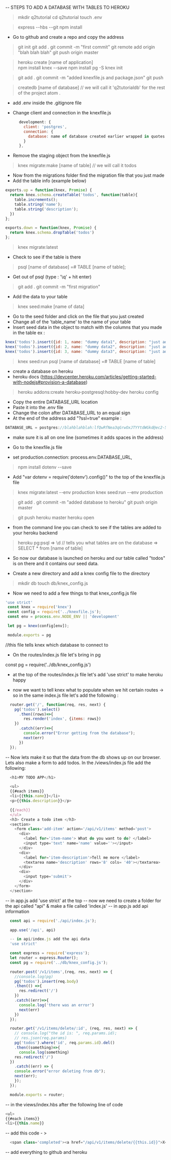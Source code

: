 
-- STEPS TO ADD A DATABASE WITH TABLES TO HEROKU

> mkdir q2tutorial
> cd q2tutorial
> touch .env

> express --hbs --git
> npm install

- Go to github and create a repo and copy the address

> git init
> git add .
> git commit -m "first commit"
> git remote add origin "blah blah blah"
> git push origin master

> heroku create [name of application]  
> npm install knex --save
> npm install pg -S
> knex init

> git add .
> git commit -m "added knexfile.js and package.json"
> git push

> createdb [name of database] // we will call it 'q2tutorialdb' for the rest of the project
> atom .

- add .env inside the .gitignore file

- Change client and connection in the knexfile.js
```javascript
      development: {
        client: 'postgres',
        connection: {
          database: name of database created earlier wrapped in quotes // ex = : 'q2tutorialdb'
        }
      },
```
- Remove the staging object from the knexfile.js

> knex migrate:make [name of table] // we will call it todos

- Now from the migrations folder find the migration file that you just made
- Add the table info (example below)
```javascript
exports.up = function(knex, Promise) {
  return knex.schema.createTable('todos', function(table){
    table.increments();
    table.string('name');
    table.string('description');
  })
};

exports.down = function(knex, Promise) {
  return knex.schema.dropTable('todos')
};
```
> knex migrate:latest

- Check to see if the table is there
> psql [name of database]
 =# TABLE [name of table];

- Get out of psql (type : '\q' + hit enter)
> git add .
> git commit -m "first migration"

- Add the data to your table
> knex seed:make [name of data]

- Go to the seed folder and click on the file that you just created
- Change all of the 'table_name' to the name of your table
- Insert seed data in the object to match with the columns that you made in the table
ex :
```javascript
knex('todos').insert({id: 1, name: "dummy data1", description: "just add it in"}),
knex('todos').insert({id: 2, name: "dummy data2", description: "just add it in"}),
knex('todos').insert({id: 3, name: "dummy data3", description: "just add it in"})
```

> knex seed:run
> psql [name of database]
 =# TABLE [name of table]

- create a database on heroku
- heroku docs (https://devcenter.heroku.com/articles/getting-started-with-nodejs#provision-a-database)

> heroku addons:create heroku-postgresql:hobby-dev
> heroku config

- Copy the entire DATABASE_URL location
- Paste it into the .env file
- Change the colon after DATABASE_URL to an equal sign
- At the end of the address add "?ssl=true"
example :
```javascript
DATABASE_URL = postgres://blahblahblah:lfQwRfNea3qGrwOxJTYYtdWGkd@ec2-54-235-183-28.compute-1.amazonaws.com:5432/d8pr5444mns72?ssl=true
```
- make sure it is all on one line (sometimes it adds spaces in the address)

- Go to the knexfile.js file
- set production.connection: process.env.DATABASE_URL,

> npm install dotenv --save

- Add "var dotenv = require('dotenv').config()" to the top of the knexfile.js file

> knex migrate:latest --env production
> knex seed:run --env production

> git add .
> git commit -m "added database to heroku"
> git push origin master

> git push heroku master
> heroku open

- from the command line you can check to see if the tables are added to your heroku backend
> heroku pg:psql
 => \d // tells you what tables are on the database
 => SELECT * from [name of table]

 - So now our database is launched on heroku and our table called "todos" is on there and it contains our seed data.

 - Create a new directory and add a knex config file to the directory
 > mkdir db
 > touch db/knex_config.js

 - Now we need to add a few things to that knex_config.js file
```javascript
'use strict'
 const knex = require('knex')
 const config = require('../knexfile.js');
 const env = process.env.NODE_ENV || 'development'

 let pg = knex(config[env]);

 module.exports = pg

 ```

 //this file tells knex which database to connect to

 - On the routes/index.js file let's bring in pg

  const pg = require('../db/knex_config.js')

  - at the top of the routes/index.js file let's add 'use strict' to make heroku happy

  - now we want to tell knex what to populate when we hit certain routes -> so in the same index.js file let's add the following :
```javascript
  router.get('/', function(req, res, next) {
    pg('todos').select()
      .then((rows)=>{
        res.render('index', {items: rows})
    })
      .catch((err)=>{
        console.error("Error getting from the database");
        next(err)
      })
  });
```
  -- Now lets make it so that the data from the db shows up on our browser. Lets also make a form to add todos. In the /views/index.js file add the following:
```javascript
  <h1>MY TODO APP</h1>

  <ul>
  {{#each items}}
  <li>{{this.name}}</li>
  <p>{{this.description}}</p>

  {{/each}}
  </ul>
  <h3> Create a todo item </h3>
  <section>
    <form class='add-item' action='/api/v1/items' method='post'>
      <div>
        <label for='item-name'> What do you want to do? </label>
        <input type='text' name='name' value=''></input>
      </div>
      <div>
        <label for='item-description'>Tell me more </label>
        <textarea name='description' rows='8' cols= '40'></textarea>
      </div>
      <div>
        <input type='submit'>
      </div>
    </form>
  </section>
```
  -- in app.js add 'use strict' at the top
  -- now we need to create a folder for the api called "api" & make a file called 'index.js'
  -- in app.js add api information
```javascript
  const api = require('./api/index.js');

  app.use('/api', api)

  -- in api/index.js add the api data
  'use strict'

  const express = require('express');
  let router = express.Router();
  const pg = require('../db/knex_config.js');

  router.post('/v1/items',(req, res, next) => {
    //console.log(pg)
    pg('todos').insert(req.body)
    .then(() =>{
      res.redirect('/')
    })
    .catch((err)=>{
      console.log('there was an error')
      next(err)
    })
  });

  router.get('/v1/items/delete/:id', (req, res, next) => {
    // console.log("the id is: ", req.params.id);
    // res.json(req.params)
    pg('todos').where('id', req.params.id).del()
    .then((something)=>{
      console.log(something)
    res.redirect('/')
  })
    .catch((err) => {
    console.error("error deleting from db");
    next(err);
    });
  });

  module.exports = router;

  ```

  -- in the views/index.hbs after the following line of code
  ```javascript
  <ul>
  {{#each items}}
  <li>{{this.name}}
```
  -- add this code - >
```javascript
  <span class='completed'><a href="/api/v1/items/delete/{{this.id}}">X</a></span>
```
  -- add everything to github and heroku
